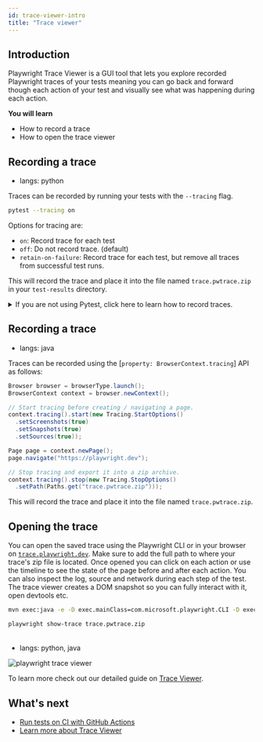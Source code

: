 ```yaml
---
id: trace-viewer-intro
title: "Trace viewer"
---
```


## Introduction

Playwright Trace Viewer is a GUI tool that lets you explore recorded Playwright traces of your tests meaning you can go back and forward though each action of your test and visually see what was happening during each action.

**You will learn**

- How to record a trace
- How to open the trace viewer

## Recording a trace
* langs: python

Traces can be recorded by running your tests with the `--tracing` flag.

```bash
pytest --tracing on
```
Options for tracing are:
- `on`: Record trace for each test
- `off`: Do not record trace. (default)
- `retain-on-failure`: Record trace for each test, but remove all traces from successful test runs.

This will record the trace and place it into the file named `trace.pwtrace.zip` in your `test-results` directory.

<details>
<summary>If you are not using Pytest, click here to learn how to record traces.</summary>

```python async
browser = await chromium.launch()
context = await browser.new_context()

# Start tracing before creating / navigating a page.
await context.tracing.start(screenshots=True, snapshots=True, sources=True)

page = await context.new_page()
await page.goto("https://playwright.dev")

# Stop tracing and export it into a zip archive.
await context.tracing.stop(path = "trace.pwtrace.zip")
```

```python sync
browser = chromium.launch()
context = browser.new_context()

# Start tracing before creating / navigating a page.
context.tracing.start(screenshots=True, snapshots=True, sources=True)

page = context.new_page()
page.goto("https://playwright.dev")

# Stop tracing and export it into a zip archive.
context.tracing.stop(path = "trace.pwtrace.zip")
```

</details>

## Recording a trace
* langs: java
  
Traces can be recorded using the [`property: BrowserContext.tracing`] API as follows:

```java
Browser browser = browserType.launch();
BrowserContext context = browser.newContext();

// Start tracing before creating / navigating a page.
context.tracing().start(new Tracing.StartOptions()
  .setScreenshots(true)
  .setSnapshots(true)
  .setSources(true));

Page page = context.newPage();
page.navigate("https://playwright.dev");

// Stop tracing and export it into a zip archive.
context.tracing().stop(new Tracing.StopOptions()
  .setPath(Paths.get("trace.pwtrace.zip")));
```


This will record the trace and place it into the file named `trace.pwtrace.zip`.

## Opening the trace

You can open the saved trace using the Playwright CLI or in your browser on [`trace.playwright.dev`](https://trace.playwright.dev). Make sure to add the full path to where your trace's zip file is located. Once opened you can click on each action or use the timeline to see the state of the page before and after each action. You can also inspect the log, source and network during each step of the test. The trace viewer creates a DOM snapshot so you can fully interact with it, open devtools etc.

```bash java
mvn exec:java -e -D exec.mainClass=com.microsoft.playwright.CLI -D exec.args="show-trace trace.pwtrace.zip"
```

```bash python
playwright show-trace trace.pwtrace.zip
```

######
* langs: python, java

![playwright trace viewer](https://github.com/microsoft/playwright/assets/13063165/10fe3585-8401-4051-b1c2-b2e92ac4c274)


To learn more check out our detailed guide on [Trace Viewer](/trace-viewer.md).

## What's next

- [Run tests on CI with GitHub Actions](/ci-intro.md)
- [Learn more about Trace Viewer](/trace-viewer.md)
